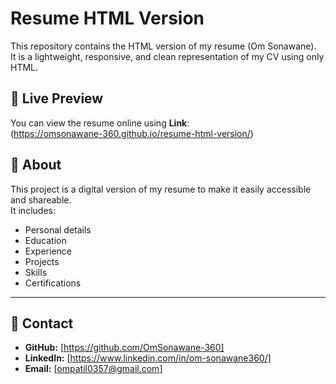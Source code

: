# Resume HTML Version

This repository contains the HTML version of my resume (Om Sonawane).  
It is a lightweight, responsive, and clean representation of my CV using only HTML.

## 🔗 Live Preview
You can view the resume online using **Link**:  
(https://omsonawane-360.github.io/resume-html-version/)

## 📄 About
This project is a digital version of my resume to make it easily accessible and shareable.  
It includes:
- Personal details  
- Education  
- Experience  
- Projects  
- Skills  
- Certifications  

---

## 📧 Contact
- **GitHub:** [https://github.com/OmSonawane-360]
- **LinkedIn:** [https://www.linkedin.com/in/om-sonawane360/]
- **Email:** [ompatil0357@gmail.com] 


   


